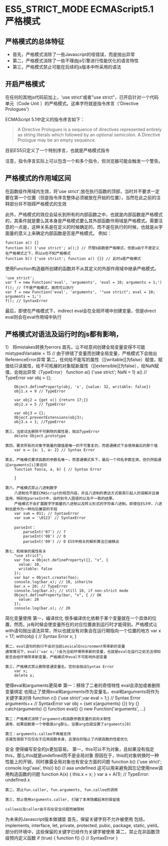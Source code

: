 # ES5_STRICT_MODE ECMAScript5.1 严格模式

## 严格模式的总体特征
+ 首先，严格模式消除了一些Javascript的哑错误，而是抛出异常
+ 第二，严格模式消除了一些不理由js引擎进行性能优化的语言特性
+ 第三，严格模式禁止可能在后续的js版本中所采用的语法

## 开启严格模式
在任何的其他js代码前加上，'use strict'或者"use strict"，已开启针对一个代码单元（Code Unit
）的严格模式。这串字符就是指令序言（'Directive Prologues')

ECMAScript 5.1中定义的指令序言如下：
> A Directive Prologues is a sequence of directives represented entirely as string literals which followed by an optional semicolon. A Directive Prologue may be an empty sequence.

目前ES5只定义了一个特别序言，也就是严格模式指令

注意，指令序言实际上可以包含一个和多个指令，但浏览器可能会触发一个警告。

## 严格模式的作用域区间
在函数级作用域内生效，将'use strict';放在执行函数的顶部，当时并不要求一定要在第一个位置（但是指令序言整体必须被放在开始的位置），当然在此之前的注释部分并不阻碍严格模式的生效

此外，严格模式的效应会延长到所有的内部函数之中，也就是内部函数是严格模式的，其条件就是要么其本身是严格模式要么其外部函数作用域是严格模式。需要注意的一点是，这种关系是在定义的时候确定的，而不是在执行的时候，也就是从字面量的意义上来确定内部函数是否是严格模式。
例如：

    function a() {}
    function b() {'use strict'; a();} // 尽管b函数是严格模式，但是a由于不是定义在严格模式之下，所以a也不知严格模式
    function b() {'use strict'; function a() {}} // 此时a是严格模式

使用Function构造器所创建的函数并不从其定义的外部作用域中继承严格模式。

    'use strict';
    var f = new Function('eval', 'arguments', 'eval = 10; arguments = 1;')
    f(); // f不是严格模式，故而可以执行
    var f = new Function('eval', 'arguments', '"use strict"; eval = 10; arguments = 1;')
    f(); // SyntaxError

最后，即使在严格模式下，indirect eval会在全局环境中创建变量，但是direct eval则会在eval作用域中执行

## 严格模式对语法及运行时的js都有影响，
1） 将mistakes转换为errors
    首先，让不经意间创建全局变量变得不可能
        mistypedVariable = 15 // 由于拼错了变量而创建全局变量，严格模式下会抛出ReferenceError异常
    第二，任何给不能写的属性（[[writable]]为false）赋值，赋值给只读属性，给不可拓展的对象赋新属性（[[extensible]]为false），给NaN赋值，会抛出异常（TypeError）
        function a() {'use strict'; NaN = 1}
        a() // TypeError
        var obj = {};

        Object.defineProperty(obj, 'x', {value: 32, writable: false})
        obj1.x = 9 // TypeError

        var obj2 = {get x() {return 17;}}
        obj2.x = 5 // TypeError

        var obj3 = {};
        Object.preventExtensions(obj3);
        obj3.x = 1; //TypeError

    第三，当尝试去删除不可删除的属性是，抛出TypeError
        delete Object.prototype

    第四，要求所有的对象字面量的键值是唯一的不可重复的，而普通模式下会使用最后的那个值
        var o = {a: 1, a: 2} // Syntax Error

    第五，严格模式要求函数的参数名唯一，而普通模式系下，最后一个同名参数生效，但仍然能通过arguments[i]来访问
        function foo(a, a, b) { // Syntax Error

        }

    第六，严格模式禁止八进制数字
        八进制也不是ECMAScript的规范内容，并且八进制的表达方式极易引起人的误解并且被滥用，特别在parseInt中，会的到令人困惑的以及不一致的结果。
        严格模式不会扩展数字字面量的八进制以及转义形式的字符串八进制。即使在ES3中，八进制也是作为一种向后兼容的手段
        var sum = 011; // SyntaxError
        var sum = '\0123' // SyntaxError

        parseInt：
            parseInt('07') // 7
            parseInt('08') // 0
            parseInt('09') // 0 ES5中相关的解析算法已被移出

    第七，和继承的属性有关
        "use strict";
        var foo = Object.defineProperty({}, "x", {
          value: 10,
          writable: false
        });
        var bar = Object.create(foo);
        console.log(bar.x); // 10, inherite
        bar.x = 20; // TypeError
        console.log(bar.x); // still 10, if non-strict mode
        Object.defineProperty(bar, "x", { // OK
          value: 20
        });
        console.log(bar.x); // 20


简化变量使用
    第一，编译优化
    很多编译优化依赖于某个变量就在一个具体的位置，然而，js有时候会使变量所在的对应位置直到运行时才能得到。严格模式让with语句抛出语法异常，所以也就没有对象会在运行期指向一个位置的地方
        var x = 17;
        with(obj) { // Syntax Error
            x;
        }

    第二，eval语句的执行不会对当前LexicalEnvironment带来新的变量
    通常情况下，eval('var x;')会为当前环境带来新的变量，也就是eval在运行之前无法得知是否会给环境带来新变量，严格模式中eval不可影响外部变量

    第三，严格模式禁止删除普通变量名，否则会抛出Syntax Error
        var x;
        delete x;

使得eval和arguments更简单
    第一：移除了二者的奇怪特性
    eval会添加或者删除变量绑定
    也阻止了使用eval和arguments作为变量名，eval和arguments将作为关键字来对待
        function c() {'use strict';var eval = 1;} // Syntax Error
        arguments++ // SyntaxError
        var obj = {set x(arguments) {}}
        try {} catch(arguments) {}
        function eval() {}
        new Function('arguments', ...)
    
    第二：严格模式消除了arguments和函数参数变量的双向关联性
    通常，如果函数第一个参数是arg那么，设置arg也就设置了arguments[0]

    第三：arguments.callee不再被支持
    该属性很弱下仅仅在于应用函数本身，且潜在的阻止了内联函数的性能优化

安全
    使得编写安全的js更加容易。
    第一，this可以不为对象，且如果没有指定this，那么this就是undefined而不是全局对象
        原因在于，this的对象转换时一种性能上的开销，同时暴露全局对象也有安全方面的问题
        function b() {'use strict'; console.log('aaa', this)}
        b() // aaa undefined
        这可以用来避免因忘记使用new调用构造函数的问题
        function A(x) {
            this.x = x;
        }
        var a = A(1); // TypeError: undefined.x

    第二，禁止fun.caller, fun.arguments, fun.callee的调用
        
    第三，禁止使用arguments.caller, 打破了本来隐藏起来的保留值

    callee以及caller由于存在安全问题而被限制


为未来的Javascript版本做铺垫
    首先，保留关键字将不允许被使用
    包括，implements, interface, let, private, protected, pubic, package, static, yield，部分的环境中，这些保留的关键字已经作为关键字被使用
    第二，禁止在非函数顶级预内定义函数
        if (true) {
            function f() {} // SyntaxError
        }



